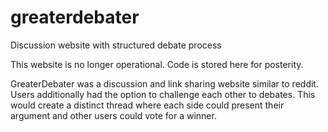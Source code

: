 # greaterdebater
Discussion website with structured debate process

This website is no longer operational. Code is stored here for posterity.

GreaterDebater was a discussion and link sharing website similar to reddit. 
Users additionally had the option to challenge each other to debates. 
This would create a distinct thread where each side could present their argument and other users could vote for a winner.
